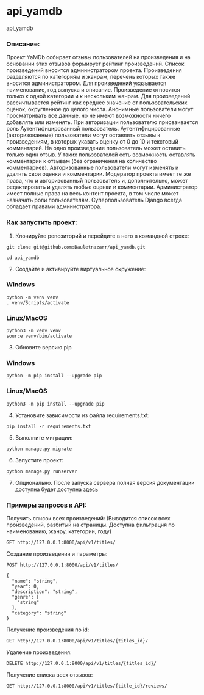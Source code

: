 # api_yamdb
api_yamdb
### Описание:

Проект YaMDb собирает отзывы пользователей на произведения и на основании этих
отзывов формирует рейтинг произведений.
Список произведений вносится администратором проекта. Произведения разделяются
по категориям и жанрам, перечень которых также вносится администратором. Для 
произведений указывается наименование, год выпуска и описание.
Произведение относится только к одной категории и к нескольким жанрам.
Для произведений рассичтывается рейтинг как среднее значение от пользовательских
оценок, округленное до целого числа.
Анонимные пользователи могут просматривать все данные, но не имеют возможности
ничего добавлять или изменять.
При авторизации пользователю присваивается роль Аутентифицированный
пользователь. Аутентифицированные (авторизованные) пользователи могут оставлять
отзывы к произведениям, в которых указать оценку от 0 до 10 и текстовый
комментарий. На одно произведение пользователь может оставить только один отзыв.
У таких пользователей есть возможность оставлять комментарии к отзывам (без
ограничения на количество комментариев). Авторизованные пользователи могут
изменять и удалять свои оценки и комментарии.
Модератор проекта имеет те же права, что и авторизованный пользователь и,
дополнительно, может редактировать и удалять любые оценки и комментарии.
Администратор имеет полные права на весь контент проекта, в том числе может
назначать роли пользователям.
Суперпользователь Django всегда обладает правами администратора.


### Как запустить проект:

1. Клонируйте репозиторий и перейдите в него в командной строке:

  ```
  git clone git@github.com:Dauletnazarr/api_yamdb.git
  ```

  ```
  cd api_yamdb
  ```

2. Cоздайте и активируйте виртуальное окружение:

  ### Windows
  ```
  python -m venv venv
  . venv/Scripts/activate
  ```
  ### Linux/MacOS
  ```
  python3 -m venv venv
  source venv/bin/activate
  ```

3. Обновите версию pip
  ### Windows
  ```
  python -m pip install --upgrade pip
  ```
  ### Linux/MacOS
  ```
  python3 -m pip install --upgrade pip
  ```

4. Установите зависимости из файла requirements.txt:
  ```
  pip install -r requirements.txt
  ```

5. Выполните миграции:

  ```
  python manage.py migrate
  ```

6. Запустите проект:

  ```
  python manage.py runserver
  ```
  
7. Опционально. После запуска сервера полная версия документации доступна будет доступна [здесь](http://127.0.0.1:8000/redoc/)

### Примеры запросов к API:

Получить список всех произведений:
(Выводится список всех произведений, разбитый на страницы.
Доступна фильтрация по наименованию, жанру, категории, году)

```
GET http://127.0.0.1:8000/api/v1/titles/
```

Создание произведения и параметры:

```
POST http://127.0.0.1:8000/api/v1/titles/
```
```
{
  "name": "string",
  "year": 0,
  "description": "string",
  "genre": [
    "string"
  ],
  "category": "string"
}
```

Получение произведения по id:

```
GET http://127.0.0.1:8000/api/v1/titles/{titles_id}/
```

Удаление произведения:

```
DELETE http://127.0.0.1:8000/api/v1/titles/{titles_id}/
```

Получение списка всех отзывов:

```
GET http://127.0.0.1:8000/api/v1/titles/{title_id}/reviews/
```